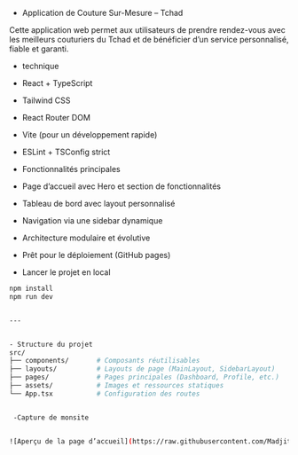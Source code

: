 - Application de Couture Sur-Mesure – Tchad 

Cette application web permet aux utilisateurs de prendre rendez-vous avec les meilleurs couturiers du Tchad et de bénéficier d’un service personnalisé, fiable et garanti.


- technique

-  React + TypeScript
-  Tailwind CSS
-  React Router DOM
-  Vite (pour un développement rapide)
- ESLint + TSConfig strict

-  Fonctionnalités principales

- Page d’accueil avec Hero et section de fonctionnalités
- Tableau de bord avec layout personnalisé
- Navigation via une sidebar dynamique
- Architecture modulaire et évolutive
- Prêt pour le déploiement (GitHub pages)

- Lancer le projet en local

```bash
npm install
npm run dev


---


- Structure du projet
src/
├── components/       # Composants réutilisables
├── layouts/          # Layouts de page (MainLayout, SidebarLayout)
├── pages/            # Pages principales (Dashboard, Profile, etc.)
├── assets/           # Images et ressources statiques
└── App.tsx           # Configuration des routes


 -Capture de monsite


![Aperçu de la page d’accueil](https://raw.githubusercontent.com/Madjitessem-Deesse/mon-site-vite-react/main/images/preview-homepage.png)


